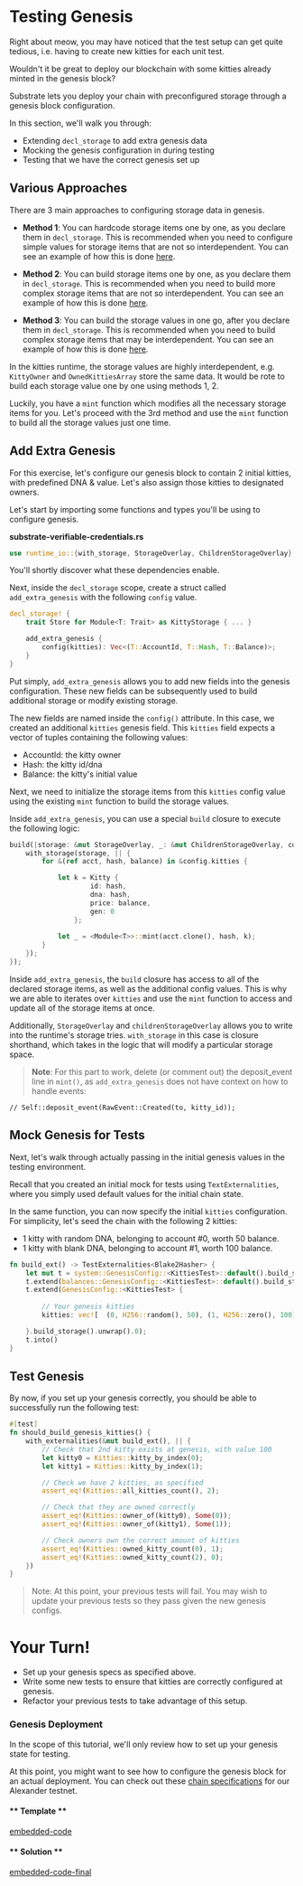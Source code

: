 Testing Genesis
===

Right about meow, you may have noticed that the test setup can get quite tedious,
i.e. having to create new kitties for each unit test.

Wouldn't it be great to deploy our blockchain with some kitties already minted in the genesis block?

Substrate lets you deploy your chain with preconfigured storage through a genesis block configuration.

In this section, we'll walk you through: 
- Extending `decl_storage` to add extra genesis data
- Mocking the genesis configuration in during testing
- Testing that we have the correct genesis set up

## Various Approaches

There are 3 main approaches to configuring storage data in genesis.

- **Method 1**: You can hardcode storage items one by one, as you declare them in `decl_storage`. This is recommended when you need to configure simple values for storage items that are not so interdependent. You can see an example of how this is done [here](https://crates.parity.io/srml_support_procedural/macro.decl_storage.html#example). 

- **Method 2**: You can build storage items one by one, as you declare them in `decl_storage`. This is recommended when you need to build more complex storage items that are not so interdependent. You can see an example of how this is done [here](https://crates.parity.io/srml_support_procedural/macro.decl_storage.html#example).

- **Method 3**:  You can build the storage values in one go, after you declare them in `decl_storage`. This is recommended when you need to build complex storage items that may be interdependent. You can see an example of how this is done [here](https://crates.parity.io/srml_support_procedural/macro.decl_storage.html#genesisconfig).

In the kitties runtime, the storage values are highly interdependent, e.g. `KittyOwner` and `OwnedKittiesArray` store the same data. It would be rote to build each storage value one by one using methods 1, 2. 

Luckily, you have a `mint` function which modifies all the necessary storage items for you. Let's proceed with the 3rd method and use the `mint` function to build all the storage values just one time.

## Add Extra Genesis

For this exercise, let's configure our genesis block to contain 2 initial kitties, with predefined DNA & value. Let's also assign those kitties to designated owners.

Let's start by importing some functions and types you'll be using to configure genesis.

**substrate-verifiable-credentials<span>.</span>rs**
```rust
use runtime_io::{with_storage, StorageOverlay, ChildrenStorageOverlay};
```
You'll shortly discover what these dependencies enable.

Next, inside the `decl_storage` scope, create a struct called `add_extra_genesis` with the following `config` value. 

```rust
decl_storage! {
    trait Store for Module<T: Trait> as KittyStorage { ... }

    add_extra_genesis {
        config(kitties): Vec<(T::AccountId, T::Hash, T::Balance)>;
    }
}
```

Put simply, `add_extra_genesis` allows you to add new fields into the genesis configuration. These new fields can be subsequently used to build additional storage or modify existing storage.

The new fields are named inside the `config()` attribute. In this case, we created an additional `kitties` genesis field. This `kitties` field expects a vector of tuples containing the following values: 
- AccountId: the kitty owner
- Hash: the kitty id/dna
- Balance: the kitty's initial value

Next, we need to initialize the storage items from this `kitties` config value using the existing `mint` function to build the storage values.

Inside `add_extra_genesis`, you can use a special `build` closure to execute the following logic:

```rust
build(|storage: &mut StorageOverlay, _: &mut ChildrenStorageOverlay, config: &GenesisConfig<T>| {
	with_storage(storage, || {
		for &(ref acct, hash, balance) in &config.kitties {

			let k = Kitty {	
					id: hash,
					dna: hash,
					price: balance,
					gen: 0
				};
		
			let _ = <Module<T>>::mint(acct.clone(), hash, k);
		}
	});
});
```

Inside `add_extra_genesis`, the `build` closure has access to all of the declared storage items, as well as the additional config values. This is why we are able to iterates over `kitties` and use the `mint` function to access and update all of the storage items at once.

Additionally, `StorageOverlay` and `childrenStorageOverlay` allows you to write into the runtime's storage tries. `with_storage` in this case is closure shorthand, which takes in the logic that will modify a particular storage space.

> **Note**: For this part to work, delete (or comment out) the deposit_event line in `mint()`, as `add_extra_genesis`
does not have context on how to handle events:
```
// Self::deposit_event(RawEvent::Created(to, kitty_id));
```

## Mock Genesis for Tests

Next, let's walk through actually passing in the initial genesis values in the testing environment.

Recall that you created an initial mock for tests using `TextExternalities`, where you simply
used default values for the initial chain state.

In the same function, you can now specify the initial `kitties` configuration. 
For simplicity, let's seed the chain with the following 2 kitties: 
- 1 kitty with random DNA, belonging to account #0, worth 50 balance.
- 1 kitty with blank DNA, belonging to account #1, worth 100 balance.

```rust
fn build_ext() -> TestExternalities<Blake2Hasher> {
	let mut t = system::GenesisConfig::<KittiesTest>::default().build_storage().unwrap().0;
	t.extend(balances::GenesisConfig::<KittiesTest>::default().build_storage().unwrap().0);
	t.extend(GenesisConfig::<KittiesTest> {
		
		// Your genesis kitties 
		kitties: vec![	(0, H256::random(), 50), (1, H256::zero(), 100)], 

	}.build_storage().unwrap().0);
	t.into()
}
```

## Test Genesis

By now, if you set up your genesis correctly, you should be able to successfully run
the following test: 

```rust
#[test]
fn should_build_genesis_kitties() {
	with_externalities(&mut build_ext(), || {
		// Check that 2nd kitty exists at genesis, with value 100
		let kitty0 = Kitties::kitty_by_index(0);
		let kitty1 = Kitties::kitty_by_index(1);

		// Check we have 2 kitties, as specified
		assert_eq!(Kitties::all_kitties_count(), 2);

		// Check that they are owned correctly
		assert_eq!(Kitties::owner_of(kitty0), Some(0));
		assert_eq!(Kitties::owner_of(kitty1), Some(1));

		// Check owners own the correct amount of kitties
		assert_eq!(Kitties::owned_kitty_count(0), 1);
		assert_eq!(Kitties::owned_kitty_count(2), 0);
	})
}
```
> Note: At this point, your previous tests will fail. You may wish to update your previous tests so they pass given the new genesis configs.

# Your Turn!

- Set up your genesis specs as specified above.
- Write some new tests to ensure that kitties are correctly configured at genesis.
- Refactor your previous tests to take advantage of this setup.

### Genesis Deployment
In the scope of this tutorial, we'll only review how to set up your genesis state
for testing. 

At this point, you might want to see how to configure the genesis block for an actual deployment. You can check out these
[chain specifications](https://github.com/paritytech/polkadot/blob/d102d8fbac950abf2a696097d65ec2edc64dc216/service/src/chain_spec.rs)
for our Alexander testnet.

<!-- tabs:start -->

#### ** Template **

[embedded-code](./assets/5.3-template.rs ':include :type=code embed-template')

#### ** Solution **

[embedded-code-final](./assets/5.3-finished-code.rs ':include :type=code embed-final')

<!-- tabs:end -->